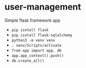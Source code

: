 # user-management

Simple flask framework app

- `pip isntall flask`
- `pip isntall flask-sqlalchemy`
- `python3 -m venv venv`
- `. venv/Scripts/activate`
- `from app import app, db`
- `app.app_context().push()`
- `db.create_all()`
